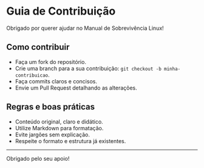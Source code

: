 # Guia de Contribuição

Obrigado por querer ajudar no Manual de Sobrevivência Linux!

## Como contribuir

- Faça um fork do repositório.
- Crie uma branch para a sua contribuição: `git checkout -b minha-contribuicao`.
- Faça commits claros e concisos.
- Envie um Pull Request detalhando as alterações.

## Regras e boas práticas

- Conteúdo original, claro e didático.
- Utilize Markdown para formatação.
- Evite jargões sem explicação.
- Respeite o formato e estrutura já existentes.

---

Obrigado pelo seu apoio!
